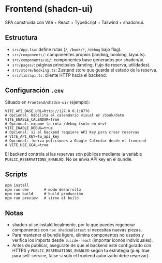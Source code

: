 # Frontend (shadcn-ui)

SPA construida con Vite + React + TypeScript + Tailwind + shadcn/ui.

## Estructura
- `src/App.tsx`: define rutas (`/`, `/book/*`, `/debug` bajo flag).
- `src/components/`: componentes propios (landing, booking, layouts).
- `src/components/ui/`: componentes base generados por shadcn/ui.
- `src/pages/`: páginas principales (landing, flujo de reserva, utilidades).
- `src/store/booking.ts`: Zustand store que guarda el estado de la reserva.
- `src/lib/api.ts`: cliente HTTP hacia el backend.

## Configuración `.env`
Situado en `Frontend/shadcn-ui/` (ejemplo):
```
VITE_API_BASE_URL=http://127.0.0.1:8776
# Opcional: habilita el calendario visual en /book/date
VITE_ENABLE_CALENDAR=true
# Opcional: expone la ruta /debug (solo en dev)
VITE_ENABLE_DEBUG=true
# Opcional: si el backend requiere API Key para crear reservas
# VITE_API_KEY=tu_api_key
# Opcional: fuerza peticiones a Google Calendar desde el frontend
# VITE_USE_GCAL=true
```
El backend controla si las reservas son públicas mediante la variable `PUBLIC_RESERVATIONS_ENABLED`. No se envía API key en el bundle.

## Scripts
```
npm install
npm run dev       # modo desarrollo
npm run build     # build producción
npm run preview   # sirve el build
```

## Notas
- shadcn-ui se instaló localmente, por lo que puedes regenerar componentes con `npx shadcn@latest` si necesitas nuevas piezas.
- Para mantener el bundle ligero, elimina componentes no usados y verifica los imports desde `lucide-react` (importar iconos individuales).
- Antes de publicar, asegúrate de que el backend esté configurado con HTTPS y `PUBLIC_RESERVATIONS_ENABLED` según tu estrategia (p.ej. true para self-service, false si solo el frontend autorizado debe reservar).
